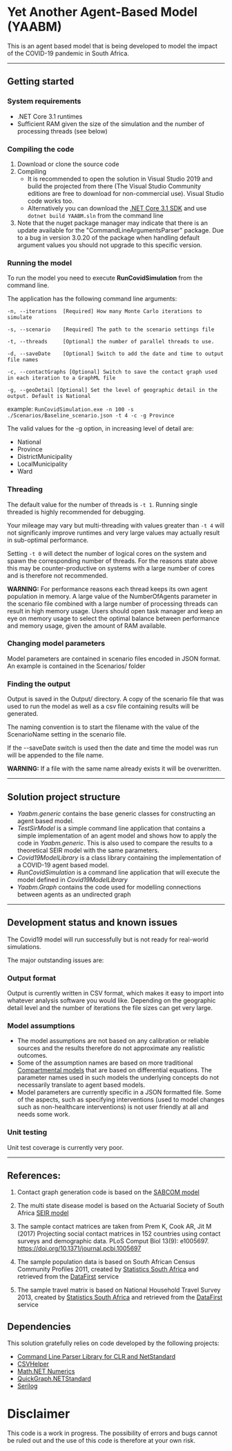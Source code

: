 # Yet Another Agent-Based Model (YAABM)

This is an agent based model that is being developed to model the impact of the COVID-19 pandemic in South Africa.

---

## Getting started

### System requirements
* .NET Core 3.1 runtimes
* Sufficient RAM given the size of the simulation and the number of processing threads (see below)

### Compiling the code

1. Download or clone the source code
2. Compiling
	* It is recommended to open the solution in Visual Studio 2019 and build the projected from there (The Visual Studio Community editions are free to download for non-commercial use). Visual Studio code works too.
	* Alternatively you can download the [.NET Core 3.1 SDK](https://dotnet.microsoft.com/download/dotnet-core/3.1) and use ```dotnet build YAABM.sln``` from the command line
3. Note that the nuget package manager may indicate that there is an update available for the "CommandLineArgumentsParser" package. Due to a bug in version 3.0.20 of the package when handling default argument values you should not upgrade to this specific version.

### Running the model

To run the model you need to execute **RunCovidSimulation** from the command line.

The application has the following command line arguments:

	-n, --iterations  [Required] How many Monte Carlo iterations to simulate

	-s, --scenario    [Required] The path to the scenario settings file

	-t, --threads     [Optional] the number of parallel threads to use. 

	-d, --saveDate    [Optional] Switch to add the date and time to output file names

	-c, --contactGraphs [Optional] Switch to save the contact graph used in each iteration to a GraphML file

	-g, --geoDetail [Optional] Set the level of geographic detail in the output. Default is National

example: `RunCovidSimulation.exe -n 100 -s ./Scenarios/Baseline_scenario.json -t 4 -c -g Province`

The valid values for the -g option, in increasing level of detail are:
* National
* Province
* DistrictMunicipality
* LocalMunicipality
* Ward

### Threading
The default value for the number of threads is `-t 1`. Running single threaded is highly recommended for debugging. 

Your mileage may vary but multi-threading with values greater than `-t 4` will not significanly improve runtimes and very large values  may actually result in sub-optimal performance.

Setting `-t 0` will detect the number of logical cores on the system and spawn the corresponding number of threads. For the reasons state above this may be counter-productive on systems with a large number of cores and is therefore not recommended.

**WARNING:** For performance reasons each thread keeps its own agent population in memory. A large value of the NumberOfAgents parameter in the scenario file combined with a large number of processing threads can result in high memory usage. Users should open task manager and keep an eye on memory usage to select the optimal balance between performance and memory usage, given the amount of RAM available.

### Changing model parameters

Model parameters are contained in scenario files encoded in JSON format. An example is contained in the Scenarios/ folder

### Finding the output

Output is saved in the Output/ directory. A copy of the scenario file that was used to run the model as well as a csv file containing results will be generated.

The naming convention is to start the filename with the value of the ScenarioName setting in the scenario file.

If the --saveDate switch is used then the date and time the model was run will be appended to the file name.

**WARNING:** If a file with the same name already exists it will be overwritten.

---

## Solution project structure

* *Yaabm.generic* contains the base generic classes for constructing an agent based model.
* *TestSirModel* is a simple command line application that contains a simple implementation of an agent model and shows how to apply the code in *Yaabm.generic*. This is also used to compare the results to a theoretical SEIR model with the same parameters.
* *Covid19ModelLibrary* is a class library containing the implementation of a COVID-19 agent based model.
* *RunCovidSimulation* is a command line application that will execute the model defined in *Covid19ModelLibrary*
* *Yaabm.Graph* contains the code used for modelling connections between agents as an undirected graph

---

## Development status and known issues

The Covid19 model will run successfully but is not ready for real-world simulations.

The major outstanding issues are:

### Output format

Output is currently written in CSV format, which makes it easy to import into whatever analysis software you would like. Depending on the geographic detail level and the number of iterations the file sizes can get very large.

### Model assumptions

* The model assumptions are not based on any calibration or reliable sources and the results therefore do not approximate any realistic outcomes.
* Some of the assumption names are based on more traditional [Compartmental models](https://en.wikipedia.org/wiki/Compartmental_models_in_epidemiology) that are based on differential equations. The parameter names used in such models the underlying concepts do not necessarily translate to agent based models.
* Model parameters are currently specific in a JSON formatted file. Some of the aspects, such as specifying interventions (used to model changes such as non-healthcare interventions) is not user friendly at all and needs some work.

### Unit testing

Unit test coverage is currently very poor.

--- 

## References:

1. Contact graph generation code is based on the [SABCOM model](https://github.com/blackrhinoabm/sabcom)

2. The multi state disease model is based on the Actuarial Society of South Africa [SEIR model](https://github.com/Percept-Health-Solve/seir-model)

3. The sample contact matrices are taken from Prem K, Cook AR, Jit M (2017) Projecting social contact matrices in 152 countries using contact surveys and demographic data. PLoS Comput Biol 13(9): e1005697. https://doi.org/10.1371/journal.pcbi.1005697

4. The sample population data is based on South African Census Community Profiles 2011, created by [Statistics South Africa](http://www.statssa.gov.za/?page_id=3839) and retrieved from the [DataFirst](https://www.datafirst.uct.ac.za/) service

5. The sample travel matrix is based on National Household Travel Survey 2013, created by [Statistics South Africa](https://www.statssa.gov.za/publications/P0320/P03202013.pdf) and retrieved from the [DataFirst](https://www.datafirst.uct.ac.za/) service

## Dependencies

This solution gratefully relies on code developed by the following projects:

* [Command Line Parser Library for CLR and NetStandard](https://github.com/commandlineparser/commandline#command-line-parser-library-for-clr-and-netstandard)
* [CSVHelper](https://joshclose.github.io/CsvHelper/)
* [Math.NET Numerics](https://numerics.mathdotnet.com/)
* [QuickGraph.NETStandard](https://github.com/deepakkumar1984/QuickGraph.NETStandard)
* [Serilog](https://serilog.net/)

# Disclaimer

This code is a work in progress. The possibility of errors and bugs cannot be ruled out and the use of this code is therefore at your own risk.

